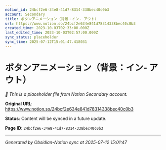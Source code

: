 ```yaml
---
notion_id: 24bcf2e6-34e8-41d7-8314-338bec40c0b3
account: Secondary
title: ボタンアニメーション（背景：イン- アウト）
url: https://www.notion.so/24bcf2e634e841d78314338bec40c0b3
created_time: 2023-10-03T02:33:00.000Z
last_edited_time: 2023-10-03T02:57:00.000Z
sync_status: placeholder
sync_time: 2025-07-12T15:01:47.418031
---
```


# ボタンアニメーション（背景：イン- アウト）

*🔄 This is a placeholder file from Notion Secondary account.*

**Original URL**: https://www.notion.so/24bcf2e634e841d78314338bec40c0b3

**Status**: Content will be synced in a future update.

**Page ID**: `24bcf2e6-34e8-41d7-8314-338bec40c0b3`

---

*Generated by Obsidian-Notion sync at 2025-07-12 15:01:47*
